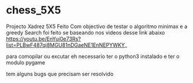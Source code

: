 # chess_5X5
Projecto Xadrez 5X5
Feito Com objectivo de testar o algoritmo minimax e a greedy Search
foi feito se baseando nos videos desse link abaixo 
https://youtu.be/EnYui0e73Rs?list=PLBwF487qi8MGU81nDGaeNE1EnNEPYWKY_

para comopilar ou excutar eh necessario ter o python3 instalado e ter o modulo pygame

tem alguns bugs que precisam ser resolvido 
